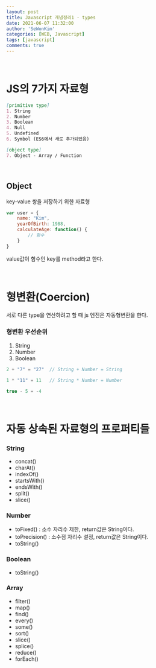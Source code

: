 ```yaml
---
layout: post
title: Javascript 개념정리1 - types
date: 2021-06-07 11:32:00
author: 'SeWonKim'
categories: [WEB, Javascript]
tags: [javascript]
comments: true
---
```


&nbsp;

# JS의 7가지 자료형

```markdown
[primitive type]
1. String
2. Number
3. Boolean
4. Null
5. Undefined
6. Symbol (ES6에서 새로 추가되었음)

[object type]
7. Object - Array / Function
```

&nbsp;

## Object

key-value 쌍을 저장하기 위한 자료형

```javascript
var user = {
    name: "Kim",
    yearOfBirth: 1988,
    calculateAge: function() {
        // 함수
    }
}
```

value값이 함수인 key를 method라고 한다.

&nbsp;


# 형변환(Coercion)

서로 다른 type을 연산하려고 할 때 js 엔진은 자동형변환을 한다.

### 형변환 우선순위

1. String
2. Number
3. Boolean

```javascript
2 + "7" = "27"  // String + Number = String

1 * "11" = 11   // String * Number = Number

true - 5 = -4   
```

&nbsp;

# 자동 상속된 자료형의 프로퍼티들

### String

- concat()
- charAt()
- indexOf()
- startsWith()
- endsWith()
- split()
- slice()

### Number

- toFixed() : 소수 자리수 제한, return값은 String이다.
- toPrecision() : 소수점 자리수 설정, return값은 String이다.
- toString()

### Boolean

- toString()

### Array

- filter()
- map()
- find()
- every()
- some()
- sort()
- slice()
- splice()
- reduce()
- forEach()
